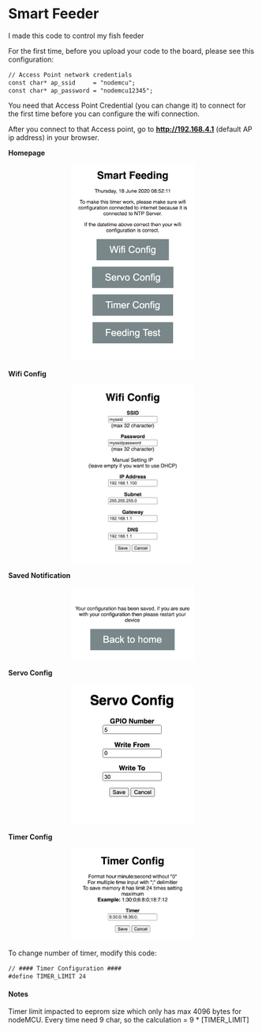 # Smart Feeder

I made this code to control my fish feeder


For the first time, before you upload your code to the board, please see this configuration:

```
// Access Point network credentials
const char* ap_ssid     = "nodemcu";
const char* ap_password = "nodemcu12345";
```

You need that Access Point Credential (you can change it) to connect for the first time before you can configure the wifi connection. 

After you connect to that Access point, go to **http://192.168.4.1** (default AP ip address) in your browser.

**Homepage**
<p align="center">
  <img src="https://raw.githubusercontent.com/ariyanki/esp8266/master/Docs/image/feeding_timer/home.png" width="250" title="hover text">
</p>


**Wifi Config**
<p align="center">
  <img src="https://raw.githubusercontent.com/ariyanki/esp8266/master/Docs/image/feeding_timer/wifi-config.png" width="250" title="hover text">
</p>

**Saved Notification**
<p align="center">
  <img src="https://raw.githubusercontent.com/ariyanki/esp8266/master/Docs/image/feeding_timer/saved-notif.png" width="250" title="hover text">
</p>

**Servo Config**
<p align="center">
  <img src="https://raw.githubusercontent.com/ariyanki/esp8266/master/Docs/image/feeding_timer/servo-config.png" width="250" title="hover text">
</p>

**Timer Config**
<p align="center">
  <img src="https://raw.githubusercontent.com/ariyanki/esp8266/master/Docs/image/feeding_timer/timer-config.png" width="250" title="hover text">
</p>

To change number of timer, modify this code:
```
// #### Timer Configuration ####
#define TIMER_LIMIT 24
```

#### Notes ####
Timer limit impacted to eeprom size which only has max 4096 bytes for nodeMCU. Every time need 9 char, so the calculation = 9 * [TIMER_LIMIT]


